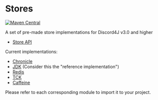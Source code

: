 # Stores
[![Maven Central](https://img.shields.io/maven-central/v/com.discord4j/stores-api.svg?style=flat-square)](https://search.maven.org/artifact/com.discord4j/stores-api)

A set of pre-made store implementations for Discord4J v3.0 and higher

* [Store API](https://github.com/Discord4J/Stores/tree/master/api)

Current implementations:
* [Chronicle](https://github.com/Discord4J/Stores/tree/master/chronicle)
* [JDK](https://github.com/Discord4J/Stores/tree/master/jdk) (Consider this the "reference implementation")
* [Redis](https://github.com/Discord4J/Stores/tree/master/redis)
* [TCK](https://github.com/Discord4J/Stores/tree/master/tck)
* [Caffeine](https://github.com/Discord4J/Stores/tree/master/caffeine)

Please refer to each corresponding module to import it to your project.
